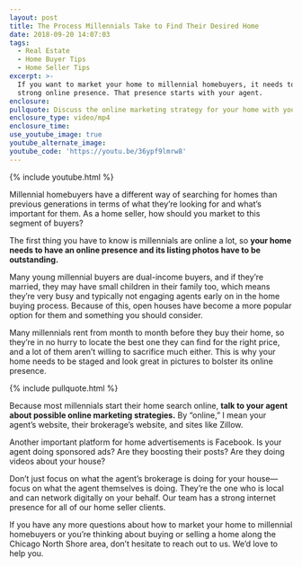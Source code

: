 ```yaml
---
layout: post
title: The Process Millennials Take to Find Their Desired Home
date: 2018-09-20 14:07:03
tags:
  - Real Estate
  - Home Buyer Tips
  - Home Seller Tips
excerpt: >-
  If you want to market your home to millennial homebuyers, it needs to have a
  strong online presence. That presence starts with your agent.
enclosure:
pullquote: Discuss the online marketing strategy for your home with your agent.
enclosure_type: video/mp4
enclosure_time:
use_youtube_image: true
youtube_alternate_image:
youtube_code: 'https://youtu.be/36ypf9lmrw8'
---
```


{% include youtube.html %}

Millennial homebuyers have a different way of searching for homes than previous generations in terms of what they’re looking for and what’s important for them. As a home seller, how should you market to this segment of buyers?

The first thing you have to know is millennials are online a lot, so **your home needs to have an online presence and its listing photos have to be outstanding.**

Many young millennial buyers are dual-income buyers, and if they’re married, they may have small children in their family too, which means they’re very busy and typically not engaging agents early on in the home buying process. Because of this, open houses have become a more popular option for them and something you should consider.

Many millennials rent from month to month before they buy their home, so they’re in no hurry to locate the best one they can find for the right price, and a lot of them aren’t willing to sacrifice much either. This is why your home needs to be staged and look great in pictures to bolster its online presence.

{% include pullquote.html %}

Because most millennials start their home search online, **talk to your agent about possible online marketing strategies.** By “online,” I mean your agent’s website, their brokerage’s website, and sites like Zillow.

Another important platform for home advertisements is Facebook. Is your agent doing sponsored ads? Are they boosting their posts? Are they doing videos about your house?

Don’t just focus on what the agent’s brokerage is doing for your house—focus on what the agent themselves is doing. They’re the one who is local and can network digitally on your behalf. Our team has a strong internet presence for all of our home seller clients.

If you have any more questions about how to market your home to millennial homebuyers or you’re thinking about buying or selling a home along the Chicago North Shore area, don’t hesitate to reach out to us. We’d love to help you.
